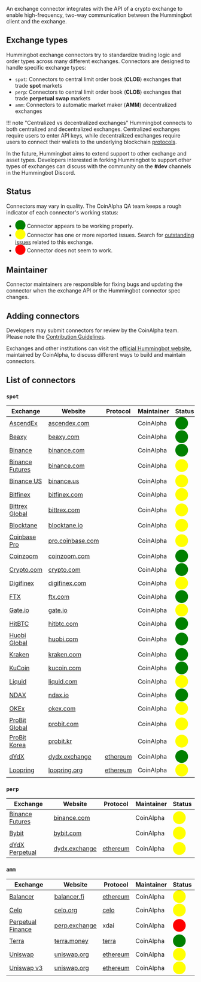 An exchange connector integrates with the API of a crypto exchange to enable high-frequency, two-way communication between the Hummingbot client and the exchange.

## Exchange types 

Hummingbot exchange connectors try to standardize trading logic and order types across many different exchanges. Connectors are designed to handle specific exchange types:

* `spot`: Connectors to central limit order book (**CLOB**) exchanges that trade **spot** markets
* `perp`: Connectors to central limit order book (**CLOB**) exchanges that trade **perpetual swap** markets
* `amm`: Connectors to automatic market maker (**AMM**) decentralized exchanges

!!! note "Centralized vs decentralized exchanges"
    Hummingbot connects to both centralized and decentralized exchanges. Centralized exchanges require users to enter API keys, while decentralized exchanges require users to connect their wallets to the underlying blockchain [protocols](/protocols).

In the future, Hummingbot aims to extend support to other exchange and asset types. Developers interested in forking Hummingbot to support other types of exchanges can discuss with the community on the **#dev** channels in the Hummingbot Discord.

## Status

Connectors may vary in quality. The CoinAlpha QA team keeps a rough indicator of each connector's working status:

* <span style="color:green; font-size:20px">⬤</span> Connector appears to be working properly.
* <span style="color:yellow; font-size:20px">⬤</span> Connector has one or more reported issues. Search for [outstanding issues](https://github.com/CoinAlpha/hummingbot/issues) related to this exchange.
* <span style="color:red; font-size:20px">⬤</span> Connector does not seem to work.

## Maintainer

Connector maintainers are responsible for fixing bugs and updating the connector when the exchange API or the Hummingbot connector spec changes.

## Adding connectors

Developers may submit connectors for review by the CoinAlpha team. Please note the [Contribution Guidelines](/developers/contributions/).

Exchanges and other institutions can visit the [official Hummingbot website](https://hummingbot.io), maintained by CoinAlpha, to discuss different ways to build and maintain connectors.

## List of connectors

### `spot`

| Exchange                                        | Website                                      | Protocol                         | Maintainer | Status                                               |
| ----------------------------------------------- | -------------------------------------------- | -------------------------------- | ---------- | ---------------------------------------------------- |
| [AscendEx](/exchanges/ascend-ex)                | [ascendex.com](https://ascendex.com/)        |                                  | CoinAlpha  | <span style="color:green; font-size:25px">⬤</span>  |
| [Beaxy](/exchanges/beaxy)                       | [beaxy.com](https://beaxy.com/)              |                                  | CoinAlpha  | <span style="color:green; font-size:25px">⬤</span>  |
| [Binance](/exchanges/binance)                   | [binance.com](https://binance.com)           |                                  | CoinAlpha  | <span style="color:green; font-size:25px">⬤</span>  |
| [Binance Futures](/exchanges/binance-perpetual) | [binance.com](https://binance.com)           |                                  | CoinAlpha  | <span style="color:yellow; font-size:25px">⬤</span> |
| [Binance US](/exchanges/binance-us)             | [binance.us](https://www.binance.us)         |                                  | CoinAlpha  | <span style="color:yellow; font-size:25px">⬤</span> |
| [Bitfinex](/exchanges/bitfinex)                 | [bitfinex.com](https://bitfinex.com)         |                                  | CoinAlpha  | <span style="color:yellow; font-size:25px">⬤</span> |
| [Bittrex Global](/exchanges/bittrex)            | [bittrex.com](https://bittrex.com)           |                                  | CoinAlpha  | <span style="color:yellow; font-size:25px">⬤</span> |
| [Blocktane](/exchanges/blocktane)               | [blocktane.io](https://blocktane.io/)        |                                  | CoinAlpha  | <span style="color:yellow; font-size:25px">⬤</span> |
| [Coinbase Pro](/exchanges/coinbase)             | [pro.coinbase.com](https://pro.coinbase.com) |                                  | CoinAlpha  | <span style="color:yellow; font-size:25px">⬤</span> |
| [Coinzoom](/exchanges/coinzoom)                 | [coinzoom.com](https://www.coinzoom.com/)    |                                  | CoinAlpha  | <span style="color:green; font-size:25px">⬤</span>  |
| [Crypto.com](/exchanges/crypto-com)             | [crypto.com](https://crypto.com)             |                                  | CoinAlpha  | <span style="color:green; font-size:25px">⬤</span>  |
| [Digifinex](/exchanges/digifinex)               | [digifinex.com](https://www.digifinex.com/)  |                                  | CoinAlpha  | <span style="color:yellow; font-size:25px">⬤</span> |
| [FTX](/exchanges/ftx)                           | [ftx.com](https://ftx.com/foundation)        |                                  | CoinAlpha  | <span style="color:green; font-size:25px">⬤</span>  |
| [Gate.io](/exchanges/gate-io)                   | [gate.io](https://www.gate.io/)              |                                  | CoinAlpha  | <span style="color:yellow; font-size:25px">⬤</span> |
| [HitBTC](/exchanges/hitbtc)                     | [hitbtc.com](https://hitbtc.com/)            |                                  | CoinAlpha  | <span style="color:green; font-size:25px">⬤</span>  |
| [Huobi Global](/exchanges/huobi)                | [huobi.com](https://huobi.com)               |                                  | CoinAlpha  | <span style="color:green; font-size:25px">⬤</span>  |
| [Kraken](/exchanges/kraken)                     | [kraken.com](https://kraken.com)             |                                  | CoinAlpha  | <span style="color:green; font-size:25px">⬤</span>  |
| [KuCoin](/exchanges/kucoin)                     | [kucoin.com](https://kucoin.com)             |                                  | CoinAlpha  | <span style="color:green; font-size:25px">⬤</span>  |
| [Liquid](/exchanges/liquid)                     | [liquid.com](https://liquid.com)             |                                  | CoinAlpha  | <span style="color:yellow; font-size:25px">⬤</span> |
| [NDAX](/exchanges/ndax)                         | [ndax.io](https://ndax.io/)                  |                                  | CoinAlpha  | <span style="color:green; font-size:25px">⬤</span>  |
| [OKEx](/exchanges/okex)                         | [okex.com](https://www.okex.com/)            |                                  | CoinAlpha  | <span style="color:yellow; font-size:25px">⬤</span> |
| [ProBit Global](/exchanges/probit)              | [probit.com](https://www.probit.com/)        |                                  | CoinAlpha  | <span style="color:yellow; font-size:25px">⬤</span> |
| [ProBit Korea](/exchanges/probit-korea/)        | [probit.kr](https://www.probit.kr/en-us/)    |                                  | CoinAlpha  | <span style="color:yellow; font-size:25px">⬤</span> |
| [dYdX](/exchanges/dydx)                         | [dydx.exchange](https://dydx.exchange/)      | [ethereum](/protocols/ethereum)  | CoinAlpha  | <span style="color:green; font-size:25px">⬤</span>  |
| [Loopring](/exchanges/loopring)                 | [loopring.org](https://loopring.org)         | [ethereum](/protocols/ethereum)  | CoinAlpha  | <span style="color:yellow; font-size:25px">⬤</span> |

### `perp`

| Exchange                                         | Website                                      | Protocol                          | Maintainer | Status                                               |
| ------------------------------------------------ | -------------------------------------------- | --------------------------------- | -----------| ---------------------------------------------------- |
| [Binance Futures](/exchanges/binance-perpetual)  | [binance.com](https://binance.com)           |                                   | CoinAlpha  | <span style="color:yellow; font-size:25px">⬤</span> |
| [Bybit](/exchanges/dydx-perpetual)               | [bybit.com](https://dydx.exchange/)          |                                   | CoinAlpha  | <span style="color:yellow; font-size:25px">⬤</span> |
| [dYdX Perpetual](/exchanges/dydx-perpetual)      | [dydx.exchange](https://dydx.exchange/)      | [ethereum](/protocols/ethereum)   | CoinAlpha  | <span style="color:yellow; font-size:25px">⬤</span> |

### `amm`

| Exchange                                         | Website                                      | Protocol                          | Maintainer | Status                                               |
| ------------------------------------------------ | -------------------------------------------- | --------------------------------- | ---------- | ---------------------------------------------------- |
| [Balancer](/exchanges/balancer)                  | [balancer.fi](https://balancer.fi/)          | [ethereum](/protocols/ethereum)   | CoinAlpha  | <span style="color:yellow; font-size:25px">⬤</span> |
| [Celo](/exchanges/celo/)                         | [celo.org](https://celo.org/)                | [celo](/protocols/celo)           | CoinAlpha  | <span style="color:yellow; font-size:25px">⬤</span> |
| [Perpetual Finance](/connectors/perp-fi)         | [perp.exchange](https://perp.exchange/)      | xdai                              | CoinAlpha  | <span style="color:red; font-size:25px">⬤</span>    |
| [Terra](/connectors/terra)                       | [terra.money](https://www.terra.money/)      | [terra](/protocols/terra)         | CoinAlpha  | <span style="color:green; font-size:25px">⬤</span>  |
| [Uniswap](/connectors/uniswap)                   | [uniswap.org](https://uniswap.org/)          | [ethereum](/protocols/ethereum)   | CoinAlpha  | <span style="color:yellow; font-size:25px">⬤</span> |
| [Uniswap v3](/exchanges/uniswap-v3)              | [uniswap.org](https://uniswap.org/)          | [ethereum](/protocols/ethereum)   | CoinAlpha  | <span style="color:yellow; font-size:25px">⬤</span> |


